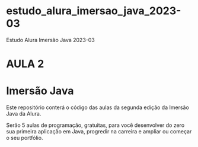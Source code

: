 # estudo_alura_imersao_java_2023-03
Estudo Alura Imersão Java 2023-03

# AULA 2
# Imersão Java
Este repositório conterá o código das aulas da segunda edição da Imersão Java da Alura.

Serão 5 aulas de programação, gratuitas, para você desenvolver do zero sua primeira aplicação em Java, progredir na carreira e ampliar ou começar o seu portfólio.
